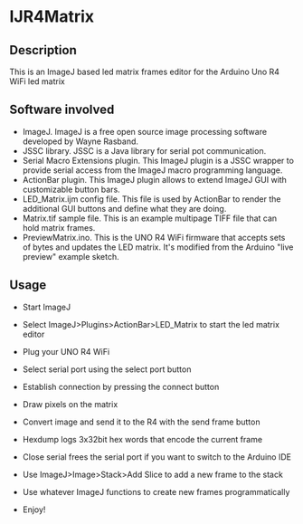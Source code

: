 # IJR4Matrix
## Description
This is an ImageJ based led matrix frames editor for the Arduino Uno R4 WiFi led matrix  
## Software involved 
- ImageJ.
ImageJ is a free open source image processing software developed by Wayne Rasband.
- JSSC library.
JSSC is a Java library for serial pot communication. 
- Serial Macro Extensions plugin.
This ImageJ plugin is a JSSC wrapper to provide serial access from the ImageJ macro programming language. 
- ActionBar plugin.
This ImageJ plugin allows to extend ImageJ GUI with customizable button bars.
- LED_Matrix.ijm config file.
This file is used by ActionBar to render the additional GUI buttons and define what they are doing. 
- Matrix.tif sample file.
This is an example multipage TIFF file that can hold matrix frames.  
- PreviewMatrix.ino. 
This is the UNO R4 WiFi firmware that accepts sets of bytes and updates the LED matrix. It's modified from the Arduino "live preview" example sketch. 
 
## Usage
- Start ImageJ
- Select ImageJ>Plugins>ActionBar>LED_Matrix to start the led matrix editor
- Plug your UNO R4 WiFi
- Select serial port using the select port button
- Establish connection by pressing the connect button
- Draw pixels on the matrix
- Convert image and send it to the R4 with the send frame button

- Hexdump logs 3x32bit hex words that encode the current frame
- Close serial frees the serial port if you want to switch to the Arduino IDE
- Use ImageJ>Image>Stack>Add Slice to add a new frame to the stack
- Use whatever ImageJ functions to create new frames programmatically
- Enjoy!


